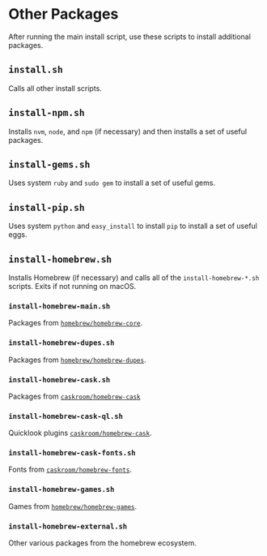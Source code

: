 # Other Packages

After running the main install script, use these scripts to install additional
packages.

## `install.sh`

Calls all other install scripts.

## `install-npm.sh`

Installs `nvm`, `node`, and `npm` (if necessary) and then installs a set of
useful packages.

## `install-gems.sh`

Uses system `ruby` and `sudo gem` to install a set of useful gems.

## `install-pip.sh`

Uses system `python` and `easy_install` to install `pip` to install a set of
useful eggs.

## `install-homebrew.sh`

Installs Homebrew (if necessary) and calls all of the `install-homebrew-*.sh`
scripts. Exits if not running on macOS.

### `install-homebrew-main.sh`

Packages from [`homebrew/homebrew-core`][hbc].

### `install-homebrew-dupes.sh`

Packages from [`homebrew/homebrew-dupes`][hbd].

### `install-homebrew-cask.sh`

Packages from [`caskroom/homebrew-cask`][caskroom]

### `install-homebrew-cask-ql.sh`

Quicklook plugins [`caskroom/homebrew-cask`][caskroom].

### `install-homebrew-cask-fonts.sh`

Fonts from [`caskroom/homebrew-fonts`][hbf].

### `install-homebrew-games.sh`

Games from [`homebrew/homebrew-games`][hbg].

### `install-homebrew-external.sh`

Other various packages from the homebrew ecosystem.


[hbc]: https://github.com/homebrew/homebrew-core "homebrew/homebrew-core"
[hbd]: https://github.com/homebrew/homebrew-dupes "homebrew/homebrew-dupes"
[caskroom]: https://github.com/caskroom/homebrew-cask "caskroom/homebrew-cask"
[hbf]: https://github.com/caskroom/homebrew-fonts "caskroom/homebrew-fonts"
[hbg]: https://github.com/homebrew/homebrew-games "homebrew/homebrew-games"
